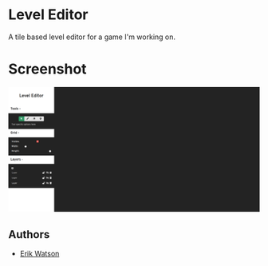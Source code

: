 # Level Editor

A tile based level editor for a game I'm working on.

# Screenshot

![Screenshot](docs/images/screenshot.png)

## Authors

- [Erik Watson](http://erikwatson.me)
